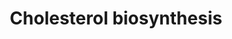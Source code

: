 ---
annotations:
- type: Pathway Ontology
  value: cholesterol biosynthetic pathway
authors:
- M.Lieberman
- MaintBot
- N.Mantei
- Thomas
- Christine Chichester
- Egonw
- Eweitz
description: 'Cholesterol is a waxy steroid metabolite found in the cell membranes
  and transported in the blood plasma of all animals. It is an essential structural
  component of mammalian cell membranes, where it is required to establish proper
  membrane permeability and fluidity. In addition, cholesterol is an important component
  for the manufacture of bile acids, steroid hormones, and several fat-soluble vitamins.
  Cholesterol is the principal sterol synthesized by animals, but small quantities
  are synthesized in other eukaryotes, such as plants and fungi. It is almost completely
  absent among prokaryotes, which include bacteria.  Source: [[wikipedia:Cholesterol|Wikipedia]]'
last-edited: 2021-05-16
organisms:
- Rattus norvegicus
redirect_from:
- /index.php/Pathway:WP461
- /instance/WP461
schema-jsonld:
- '@context': https://schema.org/
  '@id': https://wikipathways.github.io/pathways/WP461.html
  '@type': Dataset
  creator:
    '@type': Organization
    name: WikiPathways
  description: 'Cholesterol is a waxy steroid metabolite found in the cell membranes
    and transported in the blood plasma of all animals. It is an essential structural
    component of mammalian cell membranes, where it is required to establish proper
    membrane permeability and fluidity. In addition, cholesterol is an important component
    for the manufacture of bile acids, steroid hormones, and several fat-soluble vitamins.
    Cholesterol is the principal sterol synthesized by animals, but small quantities
    are synthesized in other eukaryotes, such as plants and fungi. It is almost completely
    absent among prokaryotes, which include bacteria.  Source: [[wikipedia:Cholesterol|Wikipedia]]'
  keywords:
  - Nsdhl
  - Fdft1
  - Sc4mol
  - Idi1
  - Mevalonic acid
  - Mvd
  - 7-Dehydrocholesterol
  - HMG-CoA
  - MVK
  - isopentenyl pyrophosphate
  - Lanosterin
  - Dimethylallylpyrophosphate
  - (S)-2,3-Epoxysqualene
  - Fdps
  - Sqle
  - Mevalonic acid 5-pyrophosphate
  - Hmgcr
  - Cholesterol
  - Lathosterol
  - Geranyl-PP
  - Sc5dl
  - farnesyl pyrophosphate
  - Lss
  - Acetyl-CoA
  - Cyp51
  - Dhcr7
  - Hmgcs1
  - Squalene
  - Pmvk
  - Mevalonic acid-5P
  license: CC0
  name: Cholesterol biosynthesis
seo: CreativeWork
title: Cholesterol biosynthesis
wpid: WP461
---
